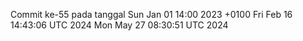 Commit ke-55 pada tanggal Sun Jan 01 14:00 2023 +0100
Fri Feb 16 14:43:06 UTC 2024
Mon May 27 08:30:51 UTC 2024

